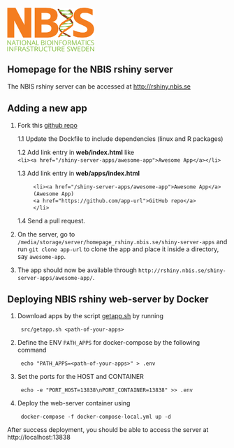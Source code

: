 [<img align="center" src="icons/NBIS.png" width="200" height="100"
/>](http://rshiny.nbis.se) 

## Homepage for the NBIS rshiny server

The NBIS rshiny server can be accessed at http://rshiny.nbis.se

## Adding a new app

1. Fork this [github repo](https://github.com/NBISweden/homepage_rshiny.nbis.se)

   1.1 Update the Dockfile to include dependencies (linux and R packages)
   
   1.2 Add link entry in **web/index.html** like  
   `<li><a href="/shiny-server-apps/awesome-app">Awesome App</a></li>`
   
   1.3 Add link entry in **web/apps/index.html**
   ```
        <li><a href="/shiny-server-apps/awesome-app">Awesome App</a>
        (Awesome App)
        <a href="https://github.com/app-url">GitHub repo</a>
        </li>
   ```
   
   1.4 Send a pull request.
   
2. On the server, go to `/media/storage/server/homepage_rshiny.nbis.se/shiny-server-apps` and run `git clone app-url` to clone the app and place it inside a directory, say `awesome-app`.
3. The app should now be available through `http://rshiny.nbis.se/shiny-server-apps/awesome-app/`.

## Deploying NBIS rshiny web-server by Docker

1. Download apps by the script [getapp.sh](src/getapp.sh) by running

        src/getapp.sh <path-of-your-apps>

2. Define the ENV `PATH_APPS` for docker-compose by the following command

        echo "PATH_APPS=<path-of-your-apps>" > .env

3. Set the ports for the HOST and CONTAINER

        echo -e "PORT_HOST=13838\nPORT_CONTAINER=13838" >> .env

4. Deploy the web-server container using

        docker-compose -f docker-compose-local.yml up -d


After success deployment, you should be able to access the server at
http://localhost:13838



